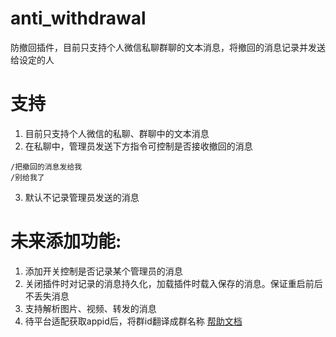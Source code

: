 # anti_withdrawal

防撤回插件，目前只支持个人微信私聊群聊的文本消息，将撤回的消息记录并发送给设定的人

# 支持

1. 目前只支持个人微信的私聊、群聊中的文本消息
2. 在私聊中，管理员发送下方指令可控制是否接收撤回的消息

```
/把撤回的消息发给我
/别给我了
```

3. 默认不记录管理员发送的消息

# 未来添加功能:

1. 添加开关控制是否记录某个管理员的消息
2. 关闭插件时对记录的消息持久化，加载插件时载入保存的消息。保证重启前后不丢失消息
3. 支持解析图片、视频、转发的消息
4. 待平台适配获取appid后，将群id翻译成群名称
   [帮助文档](https://astrbot.app)
